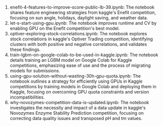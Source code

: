 
1) enefit-4-features-to-improve-score-public-lb-39.ipynb: The notebook shares feature engineering strategies from kaggle's Enefit competition, focusing on sun angle, holidays, daylight saving, and weather data.
2) let-s-start-using-gpu.ipynb: The notebook improves runtime and CV by enabling GPU on the Enefit competition's best model.
3) optiver-exploring-stock-correlations.ipynb: The notebook explores stock correlations in kaggle's Optiver Trading competition, identifying clusters with both positive and negative correlations, and validates these findings.
4) train-lgbm-on-google-colab-to-be-used-in-kaggle.ipynb: The notebook details training an LGBM model on Google Colab for Kaggle competitions, emphasizing ease of use and the process of migrating models for submissions.
5) using-gpu-solution-without-wasting-30h-gpu-quota.ipynb: The notebook outlines a strategy for efficiently using GPUs in Kaggle competitions by training models in Google Colab and deploying them in Kaggle, focusing on overcoming GPU quota constraints and version incompatibilities.
6) why-novozymes-competition-data-is-updated.ipynb: The notebook investigates the necessity and impact of a data update in kaggle's Novozymes Enzyme Stability Prediction competition, focusing on correcting data quality issues and transposed pH and tm values.


